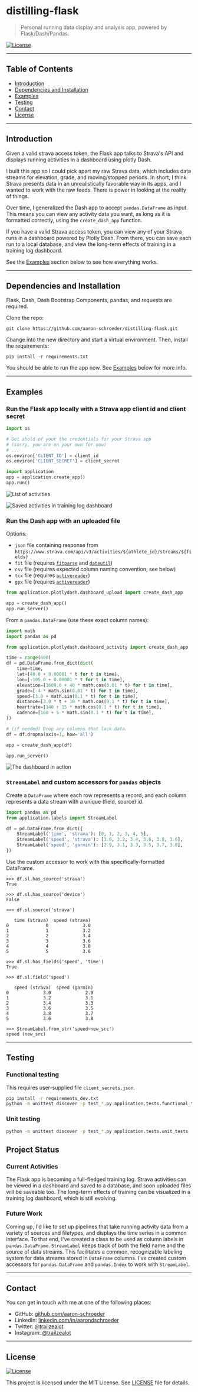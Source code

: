 # distilling-flask

>Personal running data display and analysis app, powered by Flask/Dash/Pandas.

[![License](http://img.shields.io/:license-mit-blue.svg)](http://badges.mit-license.org)

---

## Table of Contents                                                                    
- [Introduction](#introduction)
- [Dependencies and Installation](#dependencies-and-installation)
- [Examples](#example)<!-- - [Project Status](#project-status) -->
- [Testing](#testing)
- [Contact](#contact)
- [License](#license)

---

## Introduction

Given a valid strava access token, the Flask app talks to Strava's API and 
displays running activities in a dashboard using plotly Dash.

I built this app so I could pick apart my raw Strava data, which includes
data streams for elevation, grade, and moving/stopped periods. In short,
I think Strava presents data in an unrealistically favorable way in its apps,
and I wanted to work with the raw feeds. There is power in looking at the
reality of things.

Over time, I generalized the Dash app to accept `pandas.DataFrame` as input. 
This means you can view any activity data you want, as long as it is formatted
correctly, using the `create_dash_app` function.

If you have a valid Strava access token, you can view any of your Strava
runs in a dashboard powered by Plotly Dash. From there, you can save each
run to a local database, and view the long-term effects of training in a
training log dashboard.

See the [Examples](#examples) section below to see how everything works.

---

## Dependencies and Installation

Flask, Dash, Dash Bootstrap Components, pandas, and requests are required.

Clone the repo:
```
git clone https://github.com/aaron-schroeder/distilling-flask.git
```

Change into the new directory and start a virtual environment. Then, install
the requirements:
```
pip install -r requirements.txt
```

You should be able to run the app now. See [Examples](#examples) below for more info.

---

## Examples

### Run the Flask app locally with a Strava app client id and client secret

```python
import os

# Get ahold of your the credentials for your Strava app
# (sorry, you are on your own for now)
# ...
os.environ['CLIENT_ID'] = client_id
os.environ['CLIENT_SECRET'] = client_secret

import application
app = application.create_app()
app.run()
```
![List of activities](https://github.com/aaron-schroeder/distilling-flask/blob/master/images/activity_list_screenshot.jpg?raw=true)

![Saved activities in training log dashboard](https://github.com/aaron-schroeder/distilling-flask/blob/master/images/training_log_screenshot.jpg?raw=true)

### Run the Dash app with an uploaded file

Options:
  - `json` file containing response from `https://www.strava.com/api/v3/activities/${athlete_id}/streams/${fields}`
  - `fit` file (requires [`fitparse`](https://github.com/dtcooper/python-fitparse) and [`dateutil`](https://dateutil.readthedocs.io/en/stable/))
  - `csv` file (requires expected column naming convention, see below)
  - `tcx` file (requires [`activereader`](https://github.com/aaron-schroeder/activereader))
  - `gpx` file (requires [`activereader`](https://github.com/aaron-schroeder/activereader))
  <!--
  - `csv` file from Wahoo Fitness (WIP) 
  -->
```python
from application.plotlydash.dashboard_upload import create_dash_app

app = create_dash_app()
app.run_server()
```

From a `pandas.DataFrame` (use these exact column names):
```python
import math
import pandas as pd

from application.plotlydash.dashboard_activity import create_dash_app

time = range(600)
df = pd.DataFrame.from_dict(dict(
    time=time,
    lat=[40.0 + 0.00001 * t for t in time],
    lon=[-105.0 + 0.00001 * t for t in time],
    elevation=[1609.0 + 40 * math.cos(0.01 * t) for t in time],
    grade=[-4 * math.sin(0.01 * t) for t in time],
    speed=[3.0 + math.sin(0.1 * t) for t in time],
    distance=[3.0 * t + 10 * math.cos(0.1 * t) for t in time],
    heartrate=[140 + 15 * math.cos(0.1 * t) for t in time],
    cadence=[160 + 5 * math.sin(0.1 * t) for t in time],
))

# (if needed) Drop any columns that lack data.
df = df.dropna(axis=1, how='all')

app = create_dash_app(df)

app.run_server()
```

![The dashboard in action](https://github.com/aaron-schroeder/distilling-flask/blob/master/images/db_screenshot.jpg?raw=true)

### `StreamLabel` and custom accessors for `pandas` objects

Create a `DataFrame` where each row represents a record, and each column 
represents a data stream with a unique (field, source) id.
```python
import pandas as pd
from application.labels import StreamLabel

df = pd.DataFrame.from_dict({
    StreamLabel('time', 'strava'): [0, 1, 2, 3, 4, 5],
    StreamLabel('speed', 'strava'): [3.0, 3.2, 3.4, 3.6, 3.8, 3.6],
    StreamLabel('speed', 'garmin'): [2.9, 3.1, 3.3, 3.5, 3.7, 3.8],
})
```

Use the custom accessor to work with this specifically-formatted DataFrame.
```
>>> df.sl.has_source('strava')
True

>>> df.sl.has_source('device')
False

>>> df.sl.source('strava')

   time (strava)  speed (strava)
0              0             3.0
1              1             3.2
2              2             3.4
3              3             3.6
4              4             3.8
5              5             3.6

>>> df.sl.has_fields('speed', 'time')
True

>>> df.sl.field('speed')

   speed (strava)  speed (garmin)
0             3.0             2.9
1             3.2             3.1
2             3.4             3.3
3             3.6             3.5
4             3.8             3.7
5             3.6             3.8

>>> StreamLabel.from_str('speed~new_src')
speed (new_src)
```

---

## Testing

### Functional testing

This requires user-supplied file `client_secrets.json`.

```sh
pip install -r requirements_dev.txt
python -m unittest discover -p test_*.py application.tests.functional_tests
```

### Unit testing
```sh
python -m unittest discover -p test_*.py application.tests.unit_tests
```

## Project Status

### Current Activities

The Flask app is becoming a full-fledged training log. Strava activities
can be viewed in a dashboard and saved to a database, and soon uploaded
files will be saveable too. The long-term effects of training can be 
visualized in a training log dashboard, which is still evolving.

### Future Work

Coming up, I'd like to set up pipelines that take running activity data from
a variety of sources and filetypes, and displays the time series in a common
interface. To that end, I've created a class to be used as column labels in
`pandas.DataFrame`. `StreamLabel` keeps track of both the field name and the
source of data streams. This facilitates a common, recognizable labeling
system for data streams stored in `DataFrame` columns. I've created custom 
accessors for `pandas.DataFrame` and `pandas.Index` to work with `StreamLabel`.

---

## Contact

You can get in touch with me at one of the following places:

[//]: # (- Website: <a href="https://trailzealot.com" target="_blank">trailzealot.com</a>)
- GitHub: <a href="https://github.com/aaron-schroeder" target="_blank">github.com/aaron-schroeder</a>
- LinkedIn: <a href="https://www.linkedin.com/in/aarondschroeder/" target="_blank">linkedin.com/in/aarondschroeder</a>
- Twitter: <a href="https://twitter.com/trailzealot" target="_blank">@trailzealot</a>
- Instagram: <a href="https://instagram.com/trailzealot" target="_blank">@trailzealot</a>

---

## License

[![License](http://img.shields.io/:license-mit-blue.svg)](http://badges.mit-license.org)

This project is licensed under the MIT License. See
[LICENSE](https://github.com/aaron-schroeder/distilling-flask/blob/master/LICENSE)
file for details.
